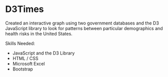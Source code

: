 # D3Times

Created an interactive graph using two government databases and the D3 JavaScript library to look for patterns between particular demographics and health risks in the United States.

Skills Needed:
- JavaScript and the D3 Library
- HTML / CSS
- Microsoft Excel
- Bootstrap
